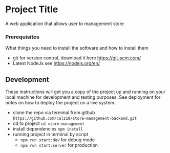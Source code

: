 # Project Title

A web application that allows user to management store

### Prerequisites
What things you need to install the software and how to install them
- git for version control, download it here https://git-scm.com/
- Latest NodeJs see https://nodejs.org/en/

## Development
These instructions will get you a copy of the project up and running on your local machine for development and testing purposes. See deployment for notes on how to deploy the project on a live system.

- clone the repo via terminal from github ``` https://github.com/calz10/store-management-backend.git ```
- cd to project ```cd store-management```
- install dependencies ``` npm install ```
- running project in terminal by script 
    * ```npm run start:dev``` for debug mode
    * ```npm run start:server``` for production